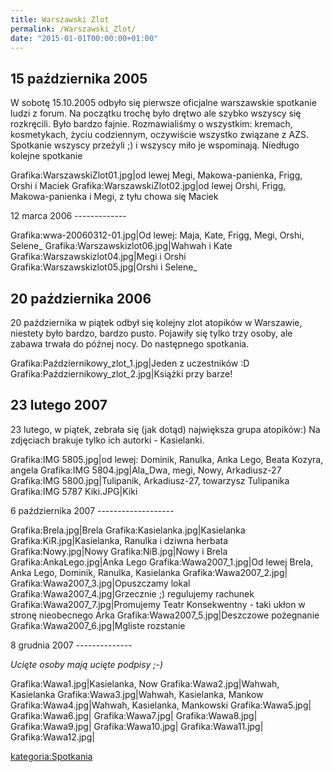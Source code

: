 ```yaml
---
title: Warszawski Zlot
permalink: /Warszawski_Zlot/
date: "2015-01-01T00:00:00+01:00"
---
```


15 października 2005
--------------------

W sobotę 15.10.2005 odbyło się pierwsze oficjalne warszawskie spotkanie ludzi z forum. Na początku trochę było drętwo ale szybko wszyscy się rozkręcili. Było bardzo fajnie. Rozmawialiśmy o wszystkim: kremach, kosmetykach, życiu codziennym, oczywiście wszystko związane z AZS. Spotkanie wszyscy przeżyli ;) i wszyscy miło je wspominają. Niedługo kolejne spotkanie

Grafika:WarszawskiZlot01.jpg|od lewej Megi, Makowa-panienka, Frigg, Orshi i Maciek Grafika:WarszawskiZlot02.jpg|od lewej Orshi, Frigg, Makowa-panienka i Megi, z tyłu chowa się Maciek

<div style="clear: both">
</div>
12 marca 2006
-------------

Grafika:wwa-20060312-01.jpg|Od lewej: Maja, Kate, Frigg, Megi, Orshi, Selene_ Grafika:Warszawskizlot06.jpg|Wahwah i Kate Grafika:Warszawskizlot04.jpg|Megi i Orshi Grafika:Warszawskizlot05.jpg|Orshi i Selene_

20 października 2006
--------------------

20 października w piątek odbył się kolejny zlot atopików w Warszawie, niestety było bardzo, bardzo pusto. Pojawiły się tylko trzy osoby, ale zabawa trwała do późnej nocy. Do następnego spotkania.

Grafika:Październikowy_zlot_1.jpg|Jeden z uczestników :D Grafika:Październikowy_zlot_2.jpg|Książki przy barze!

23 lutego 2007
--------------

23 lutego, w piątek, zebrała się (jak dotąd) największa grupa atopików:) Na zdjęciach brakuje tylko ich autorki - Kasielanki.

Grafika:IMG 5805.jpg|od lewej: Dominik, Ranulka, Anka Lego, Beata Kozyra, angela Grafika:IMG 5804.jpg|Ala_Dwa, megi, Nowy, Arkadiusz-27 Grafika:IMG 5800.jpg|Tulipanik, Arkadiusz-27, towarzysz Tulipanika Grafika:IMG 5787 Kiki.JPG|Kiki

<div style="clear: both">
</div>
6 października 2007
-------------------

Grafika:Brela.jpg|Brela Grafika:Kasielanka.jpg|Kasielanka Grafika:KiR.jpg|Kasielanka, Ranulka i dziwna herbata Grafika:Nowy.jpg|Nowy Grafika:NiB.jpg|Nowy i Brela Grafika:AnkaLego.jpg|Anka Lego Grafika:Wawa2007_1.jpg|Od lewej Brela, Anka Lego, Dominik, Ranulka, Kasielanka Grafika:Wawa2007_2.jpg| Grafika:Wawa2007_3.jpg|Opuszczamy lokal Grafika:Wawa2007_4.jpg|Grzecznie ;) regulujemy rachunek Grafika:Wawa2007_7.jpg|Promujemy Teatr Konsekwentny - taki ukłon w stronę nieobecnego Arka Grafika:Wawa2007_5.jpg|Deszczowe pożegnanie Grafika:Wawa2007_6.jpg|Mgliste rozstanie

<div style="clear: both">
</div>
8 grudnia 2007
--------------

*Ucięte osoby mają ucięte podpisy ;-)*

Grafika:Wawa1.jpg|Kasielanka, Now Grafika:Wawa2.jpg|Wahwah, Kasielanka Grafika:Wawa3.jpg|Wahwah, Kasielanka, Mankow Grafika:Wawa4.jpg|Wahwah, Kasielanka, Mankowski Grafika:Wawa5.jpg| Grafika:Wawa6.jpg| Grafika:Wawa7.jpg| Grafika:Wawa8.jpg| Grafika:Wawa9.jpg| Grafika:Wawa10.jpg| Grafika:Wawa11.jpg| Grafika:Wawa12.jpg|

[kategoria:Spotkania](/atopedia/kategoria:Spotkania "wikilink")